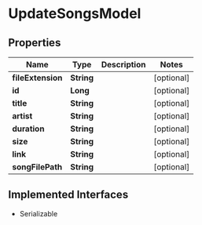 

# UpdateSongsModel


## Properties

Name | Type | Description | Notes
------------ | ------------- | ------------- | -------------
**fileExtension** | **String** |  |  [optional]
**id** | **Long** |  |  [optional]
**title** | **String** |  |  [optional]
**artist** | **String** |  |  [optional]
**duration** | **String** |  |  [optional]
**size** | **String** |  |  [optional]
**link** | **String** |  |  [optional]
**songFilePath** | **String** |  |  [optional]


## Implemented Interfaces

* Serializable


